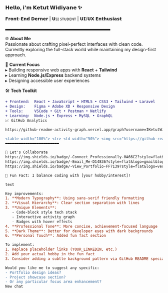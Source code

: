 ### 𝗛𝗲𝗹𝗹𝗼, 𝗶'𝗺 𝗞𝗲𝘁𝘂𝘁 𝗪𝗶𝗱𝗶𝘆𝗮𝗻𝗲 ✨

𝗙𝗿𝗼𝗻𝘁-𝗘𝗻𝗱 𝗗𝗲𝗿𝗻𝗲𝗿 | 𝗨ꜱɪ ꜱᴛᴜᴅᴇɴᴛ | 𝗨𝗜/𝗨𝗫 𝗘𝗻𝘁𝗵𝘂𝘀𝗶𝗮𝘀𝘁

▬▬▬▬▬▬▬▬▬▬▬▬▬▬▬▬▬▬▬▬▬▬▬▬

🌐 **About Me**  
Passionate about crafting pixel-perfect interfaces with clean code. Currently exploring the full-stack world while maintaining my design-first approach.

🚀 **Current Focus**  
▸ Building responsive web apps with **React** + **Tailwind**  
▸ Learning **Node.js/Express** backend systems  
▸ Designing accessible user experiences  

🛠️ **Tech Toolkit**

```diff
+ Frontend:  React • JavaScript • HTML5 • CSS3 • Tailwind • Laravel
+ Design:    Figma • Adobe XD • Responsive Design
+ Tools:     VSCode • Git • Postman • Netlify
+ Learning:  Node.js • Express • MySQL • GraphQL
📈 GitHub Analytics

https://github-readme-activity-graph.vercel.app/graph?username=IKetutWidiyane&theme=react-dark&hide_border=true&area=true

<table width="100%"> <tr> <td width="50%"> <img src="https://github-readme-stats.vercel.app/api?username=IKetutWidiyane&show_icons=true&theme=radical&bg_color=0d1117&hide_border=true"/> </td> <td width="50%"> <img src="https://github-readme-stats.vercel.app/api/top-langs/?username=IKetutWidiyane&layout=compact&theme=radical&bg_color=0d1117&hide_border=true"/> </td> </tr> </table>
▬▬▬▬▬▬▬▬▬▬▬▬▬▬▬▬▬▬▬▬▬▬▬▬

📮 Let's Collaborate
https://img.shields.io/badge/-Connect_Professionally-0A66C2?style=flat&logo=linkedin
https://img.shields.io/badge/-Email_Me-D14836?style=flat&logo=gmail&logoColor=white
https://img.shields.io/badge/-View_Portfolio-FF7139?style=flat&logo=vercel&logoColor=white

🌟 Fun Fact: I balance coding with [your hobby/interest]!

text

Key improvements:
1. **Modern Typography**: Using sans-serif friendly formatting
2. **Visual Hierarchy**: Clear section separation with lines
3. **Unique Elements**:
   - Code-block style tech stack
   - Interactive activity graph
   - Badges with hover effects
4. **Professional Tone**: More concise, achievement-focused language
5. **Dark Theme**: Better for developer eyes with dark backgrounds
6. **Personal Touch**: Added fun fact section

To implement:
1. Replace placeholder links (YOUR_LINKEDIN, etc.)
2. Add your actual hobby in the fun fact
3. Consider adding a subtle background pattern via GitHub README special tricks

Would you like me to suggest any specific:
- Portfolio design ideas?
- Project showcase section?
- Or any particular focus area enhancement?
New chat
